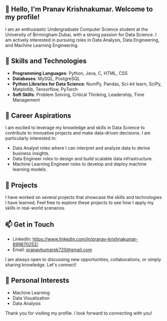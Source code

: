 ## 👋 Hello, I'm Pranav Krishnakumar. Welcome to my profile!
I am an enthusiastic Undergraduate Computer Science student at the University of Birmingham Dubai, with a strong passion for Data Science. I am actively interested in pursuing roles in Data Analysis, Data Engineering, and Machine Learning Engineering.

## 🚀 Skills and Technologies
- **Programming Languages**: Python, Java, C, HTML, CSS
- **Databases**: MySQL, PostgreSQL
- **Python Libraries for Data Science**: NumPy, Pandas, Sci-kit learn, SciPy, Matplotlib, Tensorflow, PyTorch
- **Soft Skills**: Problem Solving, Critical Thinking, Leadership, Time Management

## 💼 Career Aspirations
I am excited to leverage my knowledge and skills in Data Science to contribute to innovative projects and make data-driven decisions. I am particularly interested in:
- Data Analyst roles where I can interpret and analyze data to derive business insights.
- Data Engineer roles to design and build scalable data infrastructure.
- Machine Learning Engineer roles to develop and deploy machine learning models.

## 📂 Projects
I have worked on several projects that showcase the skills and technologies I have learned.
Feel free to explore these projects to see how I apply my skills in real-world scenarios.

## 📫 Get in Touch
- LinkedIn: https://www.linkedin.com/in/pranav-krishnakumar-899670252/
- Email: pranavkumarpk720@gmail.com

I am always open to discussing new opportunities, collaborations, or simply sharing knowledge. Let's connect!

## 🌟 Personal Interests
- Machine Learning
- Data Visualization
- Data Analysis

Thank you for visiting my profile. I look forward to connecting with you!
